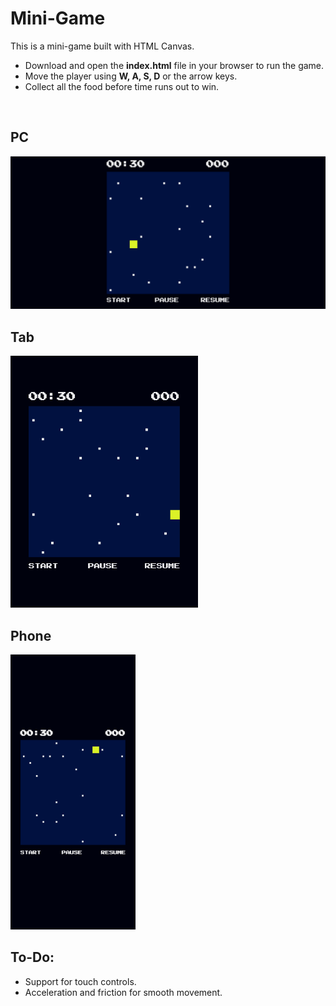 # Mini-Game

This is a mini-game built with HTML Canvas.
<ul>
  <li>Download and open the <b>index.html</b> file in your browser to run the game.</li>
  <li>Move the player using <b>W, A, S, D</b> or the arrow keys.</li>
  <li>Collect all the food before time runs out to win.</li>
</ul>
<br>

<h2>PC</h2>
<img width="600" alt="PC" src="images/PC.png">
<br>
<h2>Tab</h2>
<img width="300" alt="Tab" src="images/Tab.png">
<br>
<h2>Phone</h2>
<img width="200" alt="Phone" src="images/Phone.png">
<br>
<h2>To-Do:</h2>
<ul>
  <li>Support for touch controls.</li>
  <li>Acceleration and friction for smooth movement.</li>
</ul>

